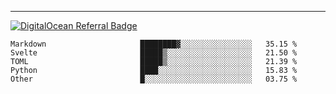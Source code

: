---
[![DigitalOcean Referral Badge](https://web-platforms.sfo2.digitaloceanspaces.com/WWW/Badge%203.svg)](https://www.digitalocean.com/?refcode=37fa54d82492&utm_campaign=Referral_Invite&utm_medium=Referral_Program&utm_source=badge)

<!--START_SECTION:waka-->

```text
Markdown                     ████████▓░░░░░░░░░░░░░░░░   35.15 %
Svelte                       █████▒░░░░░░░░░░░░░░░░░░░   21.50 %
TOML                         █████▒░░░░░░░░░░░░░░░░░░░   21.39 %
Python                       ████░░░░░░░░░░░░░░░░░░░░░   15.83 %
Other                        █░░░░░░░░░░░░░░░░░░░░░░░░   03.75 %
```

<!--END_SECTION:waka-->


[linkedin]: https://www.linkedin.com/in/mohamed-elh/

